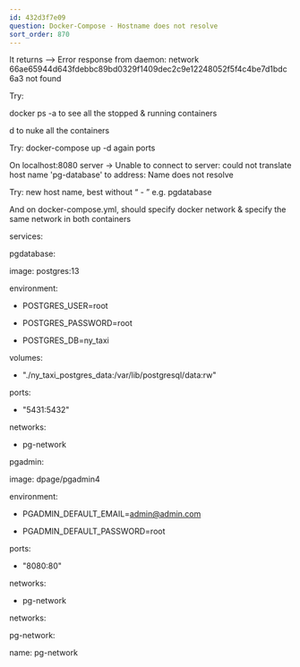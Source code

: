 ```yaml
---
id: 432d3f7e09
question: Docker-Compose - Hostname does not resolve
sort_order: 870
---
```


It returns --> Error response from daemon: network 66ae65944d643fdebbc89bd0329f1409dec2c9e12248052f5f4c4be7d1bdc6a3 not found

Try:

docker ps -a to see all the stopped & running containers

d to nuke all the containers

Try: docker-compose up -d again ports

On localhost:8080 server → Unable to connect to server: could not translate host name 'pg-database' to address: Name does not resolve

Try: new host name, best without “ - ” e.g. pgdatabase

And on docker-compose.yml, should specify docker network & specify the same network in both  containers

services:

pgdatabase:

image: postgres:13

environment:

- POSTGRES_USER=root

- POSTGRES_PASSWORD=root

- POSTGRES_DB=ny_taxi

volumes:

- "./ny_taxi_postgres_data:/var/lib/postgresql/data:rw"

ports:

- "5431:5432"

networks:

- pg-network

pgadmin:

image: dpage/pgadmin4

environment:

- PGADMIN_DEFAULT_EMAIL=admin@admin.com

- PGADMIN_DEFAULT_PASSWORD=root

ports:

- "8080:80"

networks:

- pg-network

networks:

pg-network:

name: pg-network

